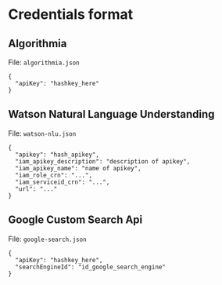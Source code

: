# Credentials format

## Algorithmia

File: `algorithmia.json`

```
{
  "apiKey": "hashkey_here"
}
```

## Watson Natural Language Understanding

File: `watson-nlu.json`

```
{
  "apikey": "hash_apikey",
  "iam_apikey_description": "description of apikey",
  "iam_apikey_name": "name of apikey",
  "iam_role_crn": "...",
  "iam_serviceid_crn": "...",
  "url": "..."
}
```

## Google Custom Search Api

File: `google-search.json`

```
{
  "apiKey": "hashkey_here",
  "searchEngineId": "id_google_search_engine"
}
```